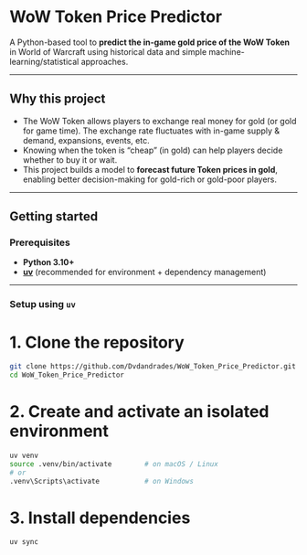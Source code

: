 # WoW Token Price Predictor

A Python-based tool to **predict the in-game gold price of the WoW Token** in World of Warcraft using historical data and simple machine-learning/statistical approaches.

---

## Why this project

- The WoW Token allows players to exchange real money for gold (or gold for game time). The exchange rate fluctuates with in-game supply & demand, expansions, events, etc.  
- Knowing when the token is “cheap” (in gold) can help players decide whether to buy it or wait.  
- This project builds a model to **forecast future Token prices in gold**, enabling better decision-making for gold-rich or gold-poor players.

---

## Getting started

### Prerequisites

- **Python 3.10+**
- **[uv](https://docs.astral.sh/uv/)** (recommended for environment + dependency management)

---

### Setup using `uv`


# 1. Clone the repository
```bash
git clone https://github.com/Dvdandrades/WoW_Token_Price_Predictor.git
cd WoW_Token_Price_Predictor
```

# 2. Create and activate an isolated environment
```bash
uv venv
source .venv/bin/activate        # on macOS / Linux
# or
.venv\Scripts\activate           # on Windows
```

# 3. Install dependencies
```bash
uv sync